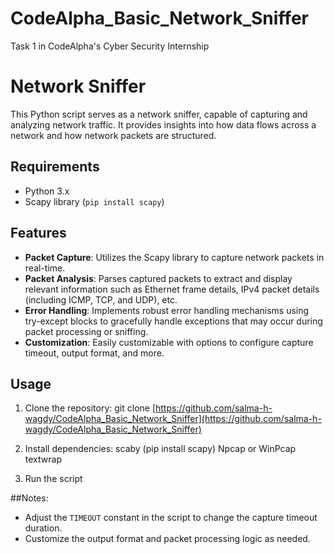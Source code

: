 # CodeAlpha_Basic_Network_Sniffer
Task 1 in CodeAlpha's Cyber Security Internship 

# Network Sniffer

This Python script serves as a network sniffer, capable of capturing and analyzing network traffic. It provides insights into how data flows across a network and how network packets are structured.


## Requirements

- Python 3.x
- Scapy library (`pip install scapy`)

## Features

- **Packet Capture**: Utilizes the Scapy library to capture network packets in real-time.
- **Packet Analysis**: Parses captured packets to extract and display relevant information such as Ethernet frame details, IPv4 packet details (including ICMP, TCP, and UDP), etc.
- **Error Handling**: Implements robust error handling mechanisms using try-except blocks to gracefully handle exceptions that may occur during packet processing or sniffing.
- **Customization**: Easily customizable with options to configure capture timeout, output format, and more.
  

## Usage

1. Clone the repository:
git clone [https://github.com/salma-h-wagdy/CodeAlpha_Basic_Network_Sniffer](https://github.com/salma-h-wagdy/CodeAlpha_Basic_Network_Sniffer)

2. Install dependencies:
   scaby (pip install scapy)
   Npcap or WinPcap
   textwrap
   
4. Run the script

##Notes:
- Adjust the `TIMEOUT` constant in the script to change the capture timeout duration.
- Customize the output format and packet processing logic as needed.

